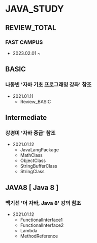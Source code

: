 # JAVA_STUDY

## REVIEW_TOTAL
### FAST CAMPUS
- 2023.02.01 ~


## BASIC
### 나동빈 '자바 기초 프로그래밍 강좌' 참조
- 2021.01.11
  - Review_BASIC

## Intermediate
### 강경미 '자바 중급' 참조
- 2021.01.12
  - JavaLangPackage
  - MathClass
  - ObjectClass
  - StringBufferClass
  - StringClass

## JAVA8 [ Java 8 ]
### 백기선 '더 자바, Java 8' 강의 참조
- 2021.01.12
  - FunctionalInterface1
  - FunctionalInterface2
  - Lambda
  - MethodReference
